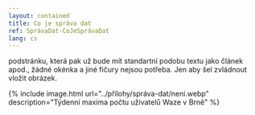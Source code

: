 ```yaml
---
layout: contained
title: Co je správa dat
ref: SprávaDat-CoJeSprávaDat
lang: cs
---
```


podstránku, která pak už bude mít standartní podobu textu jako článek apod., žádné okénka a jiné fičury nejsou potřeba. Jen aby šel zvládnout vložit obrázek.

{% include image.html url="../přílohy/správa-dat/neni.webp" description="Týdenní maxima počtu uživatelů Waze v Brně" %}